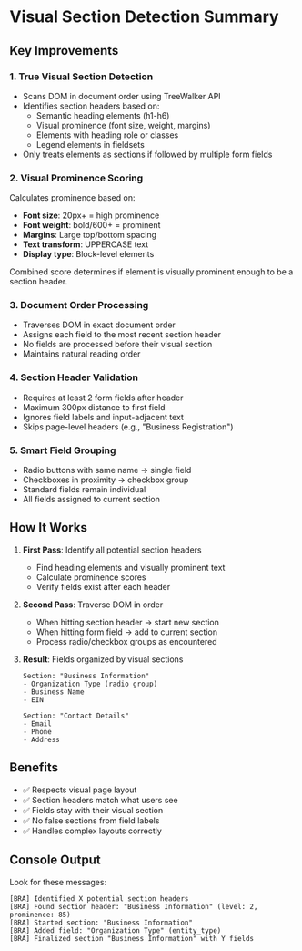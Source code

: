 # Visual Section Detection Summary

## Key Improvements

### 1. **True Visual Section Detection**
- Scans DOM in document order using TreeWalker API
- Identifies section headers based on:
  - Semantic heading elements (h1-h6)
  - Visual prominence (font size, weight, margins)
  - Elements with heading role or classes
  - Legend elements in fieldsets
- Only treats elements as sections if followed by multiple form fields

### 2. **Visual Prominence Scoring**
Calculates prominence based on:
- **Font size**: 20px+ = high prominence
- **Font weight**: bold/600+ = prominent
- **Margins**: Large top/bottom spacing
- **Text transform**: UPPERCASE text
- **Display type**: Block-level elements

Combined score determines if element is visually prominent enough to be a section header.

### 3. **Document Order Processing**
- Traverses DOM in exact document order
- Assigns each field to the most recent section header
- No fields are processed before their visual section
- Maintains natural reading order

### 4. **Section Header Validation**
- Requires at least 2 form fields after header
- Maximum 300px distance to first field
- Ignores field labels and input-adjacent text
- Skips page-level headers (e.g., "Business Registration")

### 5. **Smart Field Grouping**
- Radio buttons with same name → single field
- Checkboxes in proximity → checkbox group
- Standard fields remain individual
- All fields assigned to current section

## How It Works

1. **First Pass**: Identify all potential section headers
   - Find heading elements and visually prominent text
   - Calculate prominence scores
   - Verify fields exist after each header

2. **Second Pass**: Traverse DOM in order
   - When hitting section header → start new section
   - When hitting form field → add to current section
   - Process radio/checkbox groups as encountered

3. **Result**: Fields organized by visual sections
   ```
   Section: "Business Information"
   - Organization Type (radio group)
   - Business Name
   - EIN
   
   Section: "Contact Details"
   - Email
   - Phone
   - Address
   ```

## Benefits

- ✅ Respects visual page layout
- ✅ Section headers match what users see
- ✅ Fields stay with their visual section
- ✅ No false sections from field labels
- ✅ Handles complex layouts correctly

## Console Output

Look for these messages:
```
[BRA] Identified X potential section headers
[BRA] Found section header: "Business Information" (level: 2, prominence: 85)
[BRA] Started section: "Business Information"
[BRA] Added field: "Organization Type" (entity_type)
[BRA] Finalized section "Business Information" with Y fields
```